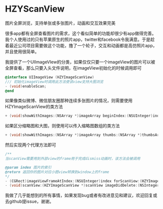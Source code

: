 # HZYScanView
图片全屏浏览，支持单张或多张图片，动画和交互效果完美

很多app都有全屏查看图片的需求，这个看似简单的功能却很少有app做得完善。我个人使用过的只有苹果原生的照片app，twitter和facebook令我满意。于是趁着最近公司项目需要做这个功能，撸了一个轮子，交互和动画都是高仿照片app，并且使用很简单。

我提供了一个UIImageVIew的分类，如果仅仅只要一个imageView的图片可以被全屏查看，那么只要入头文件说明，在imageView初始化的时候调用即可

```objective-c
@interface UIImageView (HZYImageScanView)
/// 初始化imageView时调用此方法使该view支持大图浏览
- (void)enableScan;
@end
```

如果像类似微博、微信朋友圈那种连续多张图片的情况，则需要使用HZYImageScanView的类方法

```objective-c
+ (void)showWithImages:(NSArray *)imageArray beginIndex:(NSUInteger)index deletable:(BOOL)deletable delegate:(id<HZYImageScanViewDelegate>)delegate;

```

如果区分缩略图和大图，则使用可以传入缩略图数组的类方法

```objective-c
+ (void)showWithImages:(NSArray *)imageArray thumbs:(NSArray *)thumbsArray beginIndex:(NSUInteger)index deletable:(BOOL)deletable delegate:(id<HZYImageScanViewDelegate>)delegate;
```

然后实现两个代理方法即可

```objective-c
/**
当scanView需要用到外部view的frame用于完成dismiss动画时，该方法会被调用

@param index 图片的索引
@return 返回你的图片对应小图view转换到window上的frame
*/
- (CGRect)imageViewFrameAtIndex:(NSUInteger)index forScanView:(HZYImageScanView *)scanView;
- (void)scanView:(HZYImageScanView *)scanView imageDidDelete:(NSInteger)index;
```

我做了几乎能想到的所有事情，如果发现bug或者有改进意见和建议，欢迎回复或去github提issue，谢谢。
